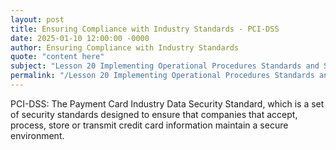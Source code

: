 ```yaml
---
layout: post
title: Ensuring Compliance with Industry Standards - PCI-DSS
date: 2025-01-10 12:00:00 -0000
author: Ensuring Compliance with Industry Standards
quote: "content here"
subject: "Lesson 20 Implementing Operational Procedures Standards and Specifications"
permalink: "/Lesson 20 Implementing Operational Procedures Standards and Specifications/Ensuring Compliance with Industry Standards/Ensuring Compliance with Industry Standards - PCI-DSS"
---
```


PCI-DSS: The Payment Card Industry Data Security Standard, which is a set of security standards designed to ensure that companies that accept, process, store or transmit credit card information maintain a secure environment.
